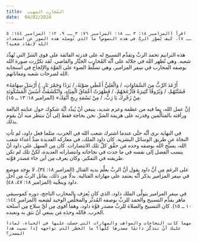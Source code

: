 ```yaml
---
title:  المُحارِب المهيب
date:  04/02/2024
---
```


`اقرأ (المزامير ١٨: ٣ ــ ١٨؛ المزامير ٧٦: ٣ ــ ٩، ١٢؛ المزامير ١٤٤: ٥ ــ ٧). كيف يُصوَّر الربُّ في هذه النصوص؟ ما الذي تُوصله هذه الصور عن استعداد الله لإنقاذ شعبه؟`

هذه الترانيم تحمد الربَّ وتقدِّم التسبيح له على قدرته الفائقة على قوى الشرِّ التي تُهدِّد شعبه. وهي تُظهِر الله في جلاله على أنَّه المُحارِب الجبَّار والقاضي. لقد تكرَّرت صورة الله بوصفه المحارب في سِفر المزامير، وهي تسلِّط الضوء على القوَّة والإلحاح في استجابة الله لصرخات شعبه ومعاناتهم.

«أَرْعَدَ الرَّبُّ مِنَ السَّمَاوَاتِ، / وَالْعَلِيُّ أَعْطَى صَوْتَهُ، / بَرَدًا وَجَمْرَ نَارٍ. / أَرْسَلَ سِهَامَهُ فَشَتَّتَهُمْ، / وَبُرُوقًا كَثِيرَةً فَأَزْعَجَهُمْ، / فَظَهَرَتْ أَعْمَاقُ الْمِيَاهِ، وَانْكَشَفَتْ أُسُسُ الْمَسْكُونَةِ مِنْ زَجْرِكَ يَا رَبُّ، / مِنْ نَسْمَةِ رِيحِ أَنْفِكَ» (المزامير ١٨: ١٣ ــ ١٥).

إنَّ عمل الله، بما فيه من عظمة وعزم شديد، ينبغي أنْ يُبدِّد أيَّة شكوك حول عنايته البالغة ورأفته بالمتألِّمين وقدرته على هزيمة الشرِّ. نحن بحاجة فقط إلى أنْ ننتظر منه أنْ يقوم بذلك.

في النهاية نرى أنَّه حتَّى عندما اشترك شعب الله في الحرب، مثلما فعل داود، لم تأتِ النجاة عن طريق الوسائل البشرية. كان داود الملك، في معاركه العديدة ضدَّ أعداء شعب الله، يسبِّح الله بوصفه وحده مَن حقَّق كلَّ تلك الانتصارات. كان مِن السهل على داود أنْ ينسب الفضل إلى نفسه في ما حدث في نجاحاته وانتصاراته العديدة، لكنَّ تلك لم تكن طريقته في التفكير. وكان يعرف مِن أين جاء مَصدر قوَّته.

على الرغم مِن أنَّ داود يقول أنَّ الربَّ يعلِّم يديه القتال (المزامير ١٨: ٣٤)، لا يوجد موضع في سِفر المزامير يذكر أنَّه يعتمد على مهاراته القتالية. بدلًا مِن ذلك، يقاتل الربُّ مِن أجل داود وينجِّيه (المزامير ١٨: ٤٧، ٤٨).

في سِفر المزامير يتولَّى الملك داود، الذي كان يُعرَف بالمحارب الناجح، دوره كموسيقي ماهر يقدِّم التسبيح والحمد للربِّ بوصفه المُدبِّر والمخلِّص الوحيد لشعبه (المزامير ١٤٤: ١٠ ــ ١٥). كان التسبيح والصلاة للربِّ مصدر قوَّة داود، وهما أقوى مِن أيِّ سلاح مِن أسلحة الحرب. فالله وحدَه مَن ينبغي أنْ نثق به ونعبده.

`مهما كانت النجاحات والمواهب والمهارات التي حصلت عليها في الحياة، لماذا عليك أنْ تتذكَّر دائمًا مصدرها كلَّها؟ ما الخطر الذي تواجهه إذا نسيت هذا المصدر؟`